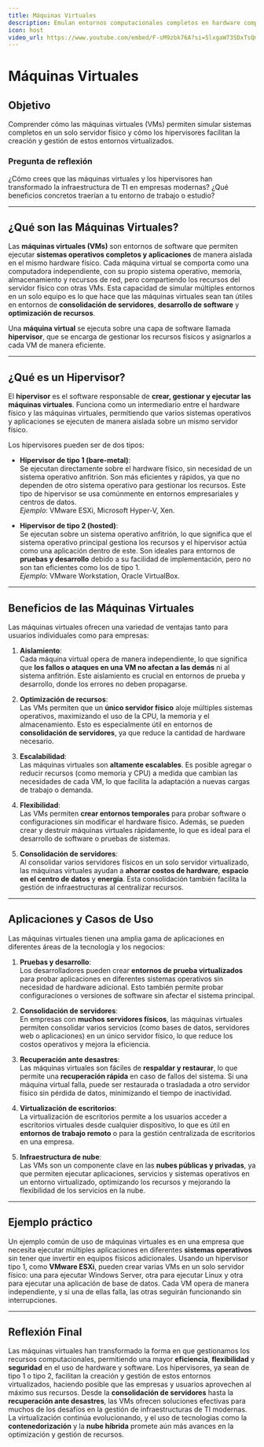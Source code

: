 ```yaml
---
title: Máquinas Virtuales  
description: Emulan entornos computacionales completos en hardware compartido.  
icon: host  
video_url: https://www.youtube.com/embed/F-sM9zbk76A?si=5lxgaW73SDxTsQm-
---
```


# Máquinas Virtuales  

## Objetivo  
Comprender cómo las máquinas virtuales (VMs) permiten simular sistemas completos en un solo servidor físico y cómo los hipervisores facilitan la creación y gestión de estos entornos virtualizados.

### Pregunta de reflexión  
¿Cómo crees que las máquinas virtuales y los hipervisores han transformado la infraestructura de TI en empresas modernas? ¿Qué beneficios concretos traerían a tu entorno de trabajo o estudio?

---

## ¿Qué son las Máquinas Virtuales?  
Las **máquinas virtuales (VMs)** son entornos de software que permiten ejecutar **sistemas operativos completos y aplicaciones** de manera aislada en el mismo hardware físico. Cada máquina virtual se comporta como una computadora independiente, con su propio sistema operativo, memoria, almacenamiento y recursos de red, pero compartiendo los recursos del servidor físico con otras VMs. Esta capacidad de simular múltiples entornos en un solo equipo es lo que hace que las máquinas virtuales sean tan útiles en entornos de **consolidación de servidores**, **desarrollo de software** y **optimización de recursos**.

Una **máquina virtual** se ejecuta sobre una capa de software llamada **hipervisor**, que se encarga de gestionar los recursos físicos y asignarlos a cada VM de manera eficiente. 

---

## ¿Qué es un Hipervisor?  
El **hipervisor** es el software responsable de **crear, gestionar y ejecutar las máquinas virtuales**. Funciona como un intermediario entre el hardware físico y las máquinas virtuales, permitiendo que varios sistemas operativos y aplicaciones se ejecuten de manera aislada sobre un mismo servidor físico. 

Los hipervisores pueden ser de dos tipos:

- **Hipervisor de tipo 1 (bare-metal)**:  
  Se ejecutan directamente sobre el hardware físico, sin necesidad de un sistema operativo anfitrión. Son más eficientes y rápidos, ya que no dependen de otro sistema operativo para gestionar los recursos. Este tipo de hipervisor se usa comúnmente en entornos empresariales y centros de datos.  
  *Ejemplo*: VMware ESXi, Microsoft Hyper-V, Xen.

- **Hipervisor de tipo 2 (hosted)**:  
  Se ejecutan sobre un sistema operativo anfitrión, lo que significa que el sistema operativo principal gestiona los recursos y el hipervisor actúa como una aplicación dentro de este. Son ideales para entornos de **pruebas y desarrollo** debido a su facilidad de implementación, pero no son tan eficientes como los de tipo 1.  
  *Ejemplo*: VMware Workstation, Oracle VirtualBox.

---

## Beneficios de las Máquinas Virtuales  
Las máquinas virtuales ofrecen una variedad de ventajas tanto para usuarios individuales como para empresas:

1. **Aislamiento**:  
   Cada máquina virtual opera de manera independiente, lo que significa que **los fallos o ataques en una VM no afectan a las demás** ni al sistema anfitrión. Este aislamiento es crucial en entornos de prueba y desarrollo, donde los errores no deben propagarse.

2. **Optimización de recursos**:  
   Las VMs permiten que un **único servidor físico** aloje múltiples sistemas operativos, maximizando el uso de la CPU, la memoria y el almacenamiento. Esto es especialmente útil en entornos de **consolidación de servidores**, ya que reduce la cantidad de hardware necesario.

3. **Escalabilidad**:  
   Las máquinas virtuales son **altamente escalables**. Es posible agregar o reducir recursos (como memoria y CPU) a medida que cambian las necesidades de cada VM, lo que facilita la adaptación a nuevas cargas de trabajo o demanda.

4. **Flexibilidad**:  
   Las VMs permiten **crear entornos temporales** para probar software o configuraciones sin modificar el hardware físico. Además, se pueden crear y destruir máquinas virtuales rápidamente, lo que es ideal para el desarrollo de software o pruebas de sistemas.

5. **Consolidación de servidores**:  
   Al consolidar varios servidores físicos en un solo servidor virtualizado, las máquinas virtuales ayudan a **ahorrar costos de hardware**, **espacio en el centro de datos** y **energía**. Esta consolidación también facilita la gestión de infraestructuras al centralizar recursos.

---

## Aplicaciones y Casos de Uso  
Las máquinas virtuales tienen una amplia gama de aplicaciones en diferentes áreas de la tecnología y los negocios:

1. **Pruebas y desarrollo**:  
   Los desarrolladores pueden crear **entornos de prueba virtualizados** para probar aplicaciones en diferentes sistemas operativos sin necesidad de hardware adicional. Esto también permite probar configuraciones o versiones de software sin afectar el sistema principal.

2. **Consolidación de servidores**:  
   En empresas con **muchos servidores físicos**, las máquinas virtuales permiten consolidar varios servicios (como bases de datos, servidores web o aplicaciones) en un único servidor físico, lo que reduce los costos operativos y mejora la eficiencia.

3. **Recuperación ante desastres**:  
   Las máquinas virtuales son fáciles de **respaldar y restaurar**, lo que permite una **recuperación rápida** en caso de fallos del sistema. Si una máquina virtual falla, puede ser restaurada o trasladada a otro servidor físico sin pérdida de datos, minimizando el tiempo de inactividad.

4. **Virtualización de escritorios**:  
   La virtualización de escritorios permite a los usuarios acceder a escritorios virtuales desde cualquier dispositivo, lo que es útil en **entornos de trabajo remoto** o para la gestión centralizada de escritorios en una empresa.

5. **Infraestructura de nube**:  
   Las VMs son un componente clave en las **nubes públicas y privadas**, ya que permiten ejecutar aplicaciones, servicios y sistemas operativos en un entorno virtualizado, optimizando los recursos y mejorando la flexibilidad de los servicios en la nube.

---

## Ejemplo práctico  
Un ejemplo común de uso de máquinas virtuales es en una empresa que necesita ejecutar múltiples aplicaciones en diferentes **sistemas operativos** sin tener que invertir en equipos físicos adicionales. Usando un hipervisor tipo 1, como **VMware ESXi**, pueden crear varias VMs en un solo servidor físico: una para ejecutar Windows Server, otra para ejecutar Linux y otra para ejecutar una aplicación de base de datos. Cada VM opera de manera independiente, y si una de ellas falla, las otras seguirán funcionando sin interrupciones.

---

## Reflexión Final  
Las máquinas virtuales han transformado la forma en que gestionamos los recursos computacionales, permitiendo una mayor **eficiencia**, **flexibilidad** y **seguridad** en el uso de hardware y software. Los hipervisores, ya sean de tipo 1 o tipo 2, facilitan la creación y gestión de estos entornos virtualizados, haciendo posible que las empresas y usuarios aprovechen al máximo sus recursos. Desde la **consolidación de servidores** hasta la **recuperación ante desastres**, las VMs ofrecen soluciones efectivas para muchos de los desafíos en la gestión de infraestructuras de TI modernas. La virtualización continúa evolucionando, y el uso de tecnologías como la **contenedorización** y la **nube híbrida** promete aún más avances en la optimización y gestión de recursos.